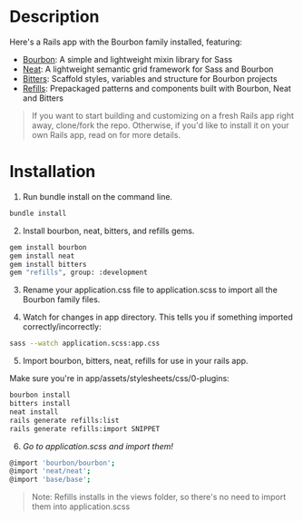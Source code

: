 # Description
Here's a Rails app with the Bourbon family installed, featuring:
* [Bourbon](https://github.com/thoughtbot/bourbon): A simple and lightweight mixin library for Sass
* [Neat](https://github.com/thoughtbot/neat): A lightweight semantic grid framework for Sass and Bourbon
* [Bitters](https://github.com/thoughtbot/bitters): Scaffold styles, variables and structure for Bourbon projects
* [Refills](https://github.com/thoughtbot/refills): Prepackaged patterns and components built with Bourbon, Neat and Bitters

> If you want to start building and customizing on a fresh Rails app right away, clone/fork the repo. Otherwise, if you'd like to install it on your own Rails app, read on for more details.

# Installation
1. Run bundle install on the command line.
  ```bash
  bundle install
  ```

2. Install bourbon, neat, bitters, and refills gems.
  ```bash
  gem install bourbon
  gem install neat
  gem install bitters
  gem "refills", group: :development
  ```

3. Rename your application.css file to application.scss to import all the Bourbon family files.

4. Watch for changes in app directory. This tells you if something imported correctly/incorrectly:
  ```bash
  sass --watch application.scss:app.css
  ```

5. Import bourbon, bitters, neat, refills for use in your rails app.

  Make sure you're in app/assets/stylesheets/css/0-plugins:
  ```bash
  bourbon install
  bitters install
  neat install
  rails generate refills:list
  rails generate refills:import SNIPPET
  ```

6. *Go to application.scss and import them!*
  ```bash
  @import 'bourbon/bourbon';
  @import 'neat/neat';
  @import 'base/base';
  ```

>Note: Refills installs in the views folder, so there's no need to import them into application.scss
